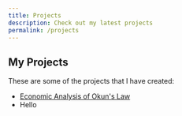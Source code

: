 ```yaml
---
title: Projects
description: Check out my latest projects
permalink: /projects
---
```

## My Projects
These are some of the projects that I have created:

+ [Economic Analysis of Okun's Law](/projects/econgraph)
+ Hello
